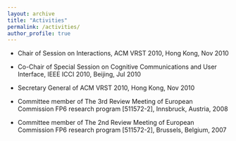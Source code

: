 ```yaml
---
layout: archive
title: "Activities"
permalink: /activities/
author_profile: true
---
```


- Chair of Session on Interactions, ACM VRST 2010, Hong Kong, Nov 2010

- Co-Chair of Special Session on Cognitive Communications and User Interface, IEEE ICCI 2010, Beijing, Jul 2010

- Secretary General of ACM VRST 2010, Hong Kong, Nov 2010

- Committee member of The 3rd Review Meeting of European Commission FP6 research program [511572-2], Innsbruck, Austria, 2008

- Committee member of The 2nd Review Meeting of European Commission FP6 research program [511572-2], Brussels, Belgium, 2007
